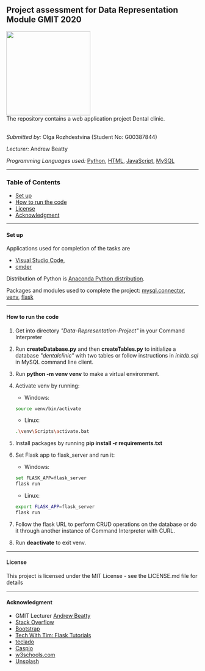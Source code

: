 ## Project assessment for Data Representation Module GMIT 2020

<img height="220" src="https://drdds.com/wp-content/uploads/2019/09/Illustration_DentalClinic.png">

<br>
The repository contains a web application project Dental clinic. 
<br><br>

*Submitted by:* Olga Rozhdestvina (Student No: G00387844) 

*Lecturer:* Andrew Beatty

*Programming Languages used:* [Python](https://www.python.org/), [HTML](https://html.com/), [JavaScript](https://www.javascript.com/), [MySQL](https://www.mysql.com/)


----


### Table of Contents
* [Set up](#set_up)
* [How to run the code](#how_to_run_the_code)
* [License](#licence)
* [Acknowledgment](#acknowledgment)


----


#### Set up <a name="set_up"></a>

Applications used for completion of the tasks are 
  * [Visual Studio Code](https://code.visualstudio.com/),
  * [cmder](http://cmder.net/)

Distribution of Python is [Anaconda Python distribution](https://www.anaconda.com/). 

Packages and modules used to complete the project: 
[mysql.connector](https://pypi.org/project/mysql-connector-python/),
[venv](https://docs.python.org/3/library/venv.html),
[flask](https://flask.palletsprojects.com/en/1.1.x/)



----


####  How to run the code <a name="how_to_run_the_code"></a>


1. Get into directory _"Data-Representation-Project"_ in your Command Interpreter
2. Run __createDatabase.py__ and then __createTables.py__ to initialize a database _"dentalclinic"_ with two tables or follow instructions in _initdb.sql_ in MySQL command line client.
3. Run __python -m venv venv__ to make a virtual environment.
4. Activate venv by running:

    * Windows:
    ```bash
    source venv/bin/activate
    ```
    * Linux:
    ```bash
    .\venv\Scripts\activate.bat
    ```
5. Install packages by running __pip install -r requirements.txt__
6. Set Flask app to flask_server and run it: 
    
    * Windows:
    ```bash
    set FLASK_APP=flask_server
    flask run
    ```
    * Linux: 
    ```bash
    export FLASK_APP=flask_server
    flask run
    ```
7. Follow the flask URL to perform CRUD operations on the database or do it through another instance of Command Interpreter with CURL.
8. Run __deactivate__ to exit venv.


----

#### License <a name="licence"></a>

This project is licensed under the MIT License - see the LICENSE.md file for details

----


#### Acknowledgment <a name="acknowledgment"></a>

- GMIT Lecturer [Andrew Beatty](https://github.com/andrewbeattycourseware) 
- [Stack Overflow](https://stackoverflow.com/)
- [Bootstrap](https://getbootstrap.com/)
- [Tech With Tim: Flask Tutorials](https://www.youtube.com/playlist?list=PLzMcBGfZo4-n4vJJybUVV3Un_NFS5EOgX)
- [teclado](https://blog.tecladocode.com)
- [Caspio](https://forums.caspio.com/)
- [w3schools.com](http://w3schools.com/)
- [Unsplash](https://unsplash.com/)